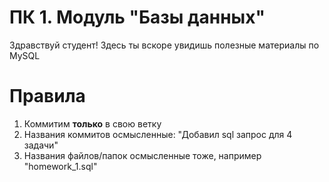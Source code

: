 # ПК 1. Модуль "Базы данных"

Здравствуй студент! Здесь ты вскоре увидишь полезные материалы по MySQL

# Правила
1. Коммитим **только** в свою ветку
2. Названия коммитов осмысленные: "Добавил sql запрос для 4 задачи"
4. Названия файлов/папок осмысленные тоже, например "homework_1.sql"
